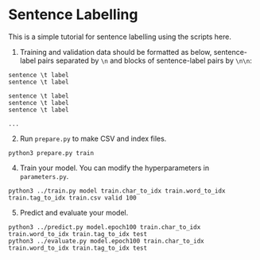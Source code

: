 # Sentence Labelling

This is a simple tutorial for sentence labelling using the scripts here.

1. Training and validation data should be formatted as below, sentence-label pairs separated by `\n` and blocks of sentence-label pairs by `\n\n`:

```
sentence \t label
sentence \t label

sentence \t label
sentence \t label
sentence \t label

...
```

2. Run `prepare.py` to make CSV and index files.

```
python3 prepare.py train
```

4. Train your model. You can modify the hyperparameters in `parameters.py`.

```
python3 ../train.py model train.char_to_idx train.word_to_idx train.tag_to_idx train.csv valid 100
```

5. Predict and evaluate your model.

```
python3 ../predict.py model.epoch100 train.char_to_idx train.word_to_idx train.tag_to_idx test
python3 ../evaluate.py model.epoch100 train.char_to_idx train.word_to_idx train.tag_to_idx test
```

